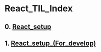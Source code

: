 # React_TIL_Index   

## 0. [React_setup][link]
[link]:https://github.com/Ereh-Kim/TIL/blob/TIL/framework_study/react_study/React_TIL.files/0.%20React_setup.md "React_setup_링크"

## 1. [React_setup_(For_develop)][link]
[link]:"https://github.com/Ereh-Kim/TIL/blob/TIL/framework_study/react_study/React_TIL.files/1.React_setup_(For_develop).md" "Ract_setup_링크 (개발시)"